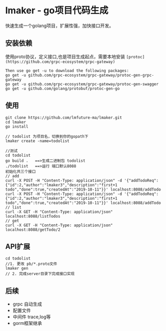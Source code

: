 # lmaker -  go项目代码生成
快速生成一个golang项目，扩展性强，加快接口开发。

## 安装依赖
 使用proto协议，定义接口,也是项目生成起点，需要本地安装 `[protoc](https://github.com/grpc-ecosystem/grpc-gateway)`
```$xslt
Then use go get -u to download the following packages:
go get -u github.com/grpc-ecosystem/grpc-gateway/protoc-gen-grpc-gateway
go get -u github.com/grpc-ecosystem/grpc-gateway/protoc-gen-swagger
go get -u github.com/golang/protobuf/protoc-gen-go
```
## 使用
```$xslt
git clone https://github.com/lmfuture-ma/lmaker.git
cd lmaker 
go install

// todolist 为项目名，切换到你的gopath下
lmaker create -name=todolist   

//测试
cd todolist
go build .   ==>生成二进制包 todolist
./todolist   ==>运行 端口默认8088
初始化共三个接口
// add
curl -X POST -H "Content-Type: application/json" -d '{"addTodoReq":{"id":2,"author":"lmaker3","description":"first+1 todo","done":true,"createdAt":"2019-10-11"}}' localhost:8088/addTodo  
curl -X POST -H "Content-Type: application/json" -d '{"addTodoReq":{"id":2,"author":"lmaker3","description":"first+1 todo","done":true,"createdAt":"2019-10-11"}}' localhost:8088/addTodo
// list
curl -X GET -H "Content-Type: application/json" localhost:8088/listTodos 
// get
curl -X GET -H "Content-Type: application/json" localhost:8088/getTodo/2
```
## API扩展

```$xslt
cd todolist
//1. 更改 pb/*.proto文件
lmaker gen 
// 2. 完成server目录下完成接口实现 
```
## 后续
- grpc 自动生成
- 配置文件
- 中间件 trace,log等
- gorm框架继承